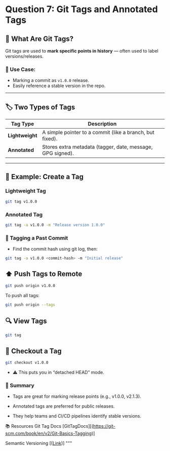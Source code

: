 # Question 7: Git Tags and Annotated Tags

## 🔖 What Are Git Tags?

Git tags are used to **mark specific points in history** — often used to label versions/releases.

### 📌 Use Case:

- Marking a commit as `v1.0.0` release.
- Easily reference a stable version in the repo.

---

## 🏷️ Two Types of Tags

| Tag Type        | Description                                                |
| --------------- | ---------------------------------------------------------- |
| **Lightweight** | A simple pointer to a commit (like a branch, but fixed).   |
| **Annotated**   | Stores extra metadata (tagger, date, message, GPG signed). |

---

## 🧪 Example: Create a Tag

### Lightweight Tag

```bash
git tag v1.0.0
```

### Annotated Tag

```bash
git tag -a v1.0.0 -m "Release version 1.0.0"
```

### 🚀 Tagging a Past Commit

- Find the commit hash using git log, then:

```bash
git tag -a v1.0.0 <commit-hash> -m "Initial release"
```

## ⬆️ Push Tags to Remote

```bash
git push origin v1.0.0
```

To push all tags:

```bash
git push origin --tags
```

## 🔍 View Tags

```bash
git tag
```

## 🔄 Checkout a Tag

```bash
git checkout v1.0.0
```

- ⚠️ This puts you in “detached HEAD” mode.

### 📘 Summary

- Tags are great for marking release points (e.g., v1.0.0, v2.1.3).

- Annotated tags are preferred for public releases.

- They help teams and CI/CD pipelines identify stable versions.

📚 Resources
Git Tag Docs
[GitTagDocs][(https://git-scm.com/book/en/v2/Git-Basics-Tagging)]

Semantic Versioning
[([Link](https://semver.org/))]
"""
